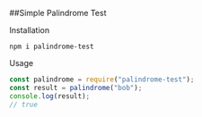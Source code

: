 ##Simple Palindrome Test

Installation
```
npm i palindrome-test
```

Usage 
```js
const palindrome = require("palindrome-test");
const result = palindrome("bob");
console.log(result);
// true
```
